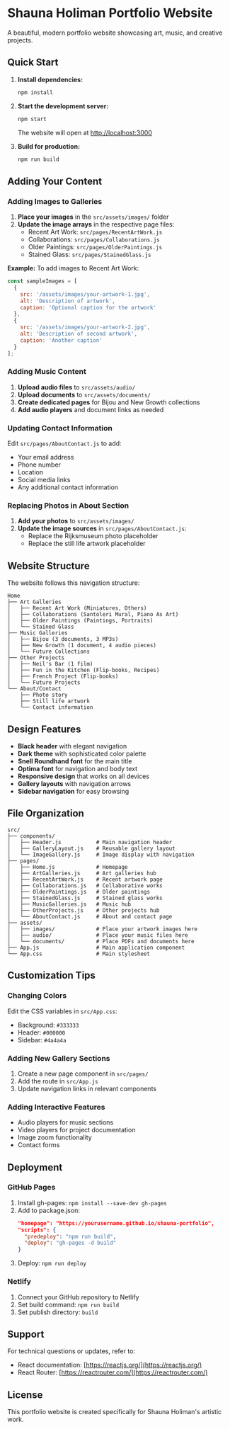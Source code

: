 # Shauna Holiman Portfolio Website

A beautiful, modern portfolio website showcasing art, music, and creative projects.

## Quick Start

1. **Install dependencies:**
   ```bash
   npm install
   ```

2. **Start the development server:**
   ```bash
   npm start
   ```
   The website will open at [http://localhost:3000](http://localhost:3000)

3. **Build for production:**
   ```bash
   npm run build
   ```

## Adding Your Content

### Adding Images to Galleries

1. **Place your images** in the `src/assets/images/` folder
2. **Update the image arrays** in the respective page files:
   - Recent Art Work: `src/pages/RecentArtWork.js`
   - Collaborations: `src/pages/Collaborations.js`
   - Older Paintings: `src/pages/OlderPaintings.js`
   - Stained Glass: `src/pages/StainedGlass.js`

**Example:** To add images to Recent Art Work:
```javascript
const sampleImages = [
  {
    src: '/assets/images/your-artwork-1.jpg',
    alt: 'Description of artwork',
    caption: 'Optional caption for the artwork'
  },
  {
    src: '/assets/images/your-artwork-2.jpg',
    alt: 'Description of second artwork',
    caption: 'Another caption'
  }
];
```

### Adding Music Content

1. **Upload audio files** to `src/assets/audio/`
2. **Upload documents** to `src/assets/documents/`
3. **Create dedicated pages** for Bijou and New Growth collections
4. **Add audio players** and document links as needed

### Updating Contact Information

Edit `src/pages/AboutContact.js` to add:
- Your email address
- Phone number
- Location
- Social media links
- Any additional contact information

### Replacing Photos in About Section

1. **Add your photos** to `src/assets/images/`
2. **Update the image sources** in `src/pages/AboutContact.js`:
   - Replace the Rijksmuseum photo placeholder
   - Replace the still life artwork placeholder

## Website Structure

The website follows this navigation structure:

```
Home
├── Art Galleries
│   ├── Recent Art Work (Miniatures, Others)
│   ├── Collaborations (Santoleri Mural, Piano As Art)
│   ├── Older Paintings (Paintings, Portraits)
│   └── Stained Glass
├── Music Galleries
│   ├── Bijou (3 documents, 3 MP3s)
│   ├── New Growth (1 document, 4 audio pieces)
│   └── Future Collections
├── Other Projects
│   ├── Neil's Bar (1 film)
│   ├── Fun in the Kitchen (Flip-books, Recipes)
│   ├── French Project (Flip-books)
│   └── Future Projects
└── About/Contact
    ├── Photo story
    ├── Still life artwork
    └── Contact information
```

## Design Features

- **Black header** with elegant navigation
- **Dark theme** with sophisticated color palette
- **Snell Roundhand font** for the main title
- **Optima font** for navigation and body text
- **Responsive design** that works on all devices
- **Gallery layouts** with navigation arrows
- **Sidebar navigation** for easy browsing

## File Organization

```
src/
├── components/
│   ├── Header.js           # Main navigation header
│   ├── GalleryLayout.js    # Reusable gallery layout
│   └── ImageGallery.js     # Image display with navigation
├── pages/
│   ├── Home.js             # Homepage
│   ├── ArtGalleries.js     # Art galleries hub
│   ├── RecentArtWork.js    # Recent artwork page
│   ├── Collaborations.js   # Collaborative works
│   ├── OlderPaintings.js   # Older paintings
│   ├── StainedGlass.js     # Stained glass works
│   ├── MusicGalleries.js   # Music hub
│   ├── OtherProjects.js    # Other projects hub
│   └── AboutContact.js     # About and contact page
├── assets/
│   ├── images/             # Place your artwork images here
│   ├── audio/              # Place your music files here
│   └── documents/          # Place PDFs and documents here
├── App.js                  # Main application component
└── App.css                 # Main stylesheet
```

## Customization Tips

### Changing Colors
Edit the CSS variables in `src/App.css`:
- Background: `#333333`
- Header: `#000000` 
- Sidebar: `#4a4a4a`

### Adding New Gallery Sections
1. Create a new page component in `src/pages/`
2. Add the route in `src/App.js`
3. Update navigation links in relevant components

### Adding Interactive Features
- Audio players for music sections
- Video players for project documentation
- Image zoom functionality
- Contact forms

## Deployment

### GitHub Pages
1. Install gh-pages: `npm install --save-dev gh-pages`
2. Add to package.json:
   ```json
   "homepage": "https://yourusername.github.io/shauna-portfolio",
   "scripts": {
     "predeploy": "npm run build",
     "deploy": "gh-pages -d build"
   }
   ```
3. Deploy: `npm run deploy`

### Netlify
1. Connect your GitHub repository to Netlify
2. Set build command: `npm run build`
3. Set publish directory: `build`

## Support

For technical questions or updates, refer to:
- React documentation: [https://reactjs.org/](https://reactjs.org/)
- React Router: [https://reactrouter.com/](https://reactrouter.com/)

## License

This portfolio website is created specifically for Shauna Holiman's artistic work.
